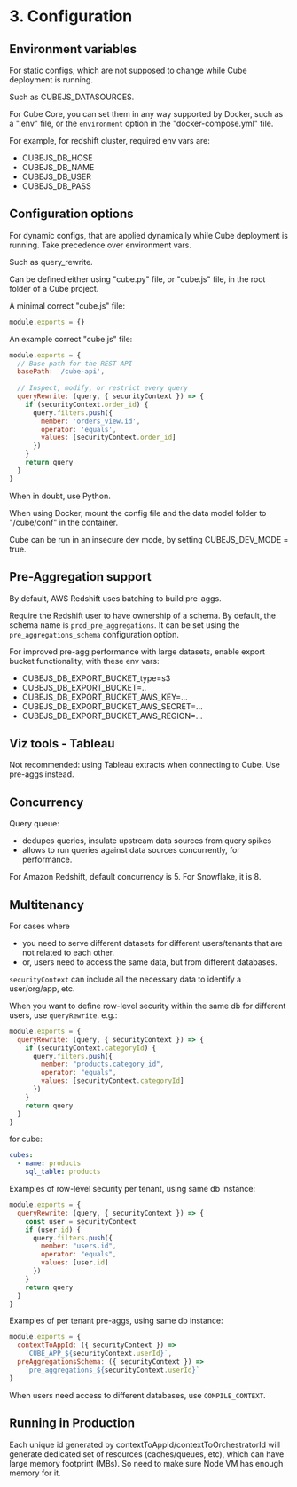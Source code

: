 # 3. Configuration
## Environment variables
For static configs, which are not supposed to change while Cube deployment is running. 

Such as CUBEJS_DATASOURCES. 

For Cube Core, you can set them in any way supported by Docker, such as a ".env" file, or the `environment` option in the "docker-compose.yml" file. 

For example, for redshift cluster, required env vars are:
- CUBEJS_DB_HOSE
- CUBEJS_DB_NAME
- CUBEJS_DB_USER
- CUBEJS_DB_PASS

## Configuration options
For dynamic configs, that are applied dynamically while Cube deployment is running. Take precedence over environment vars. 

Such as query_rewrite. 

Can be defined either using "cube.py" file, or "cube.js" file, in the root folder of a Cube project. 

A minimal correct "cube.js" file:
```js
module.exports = {}
```

An example correct "cube.js" file:
```js
module.exports = {
  // Base path for the REST API
  basePath: '/cube-api',
 
  // Inspect, modify, or restrict every query
  queryRewrite: (query, { securityContext }) => {
    if (securityContext.order_id) {
      query.filters.push({
        member: 'orders_view.id',
        operator: 'equals',
        values: [securityContext.order_id]
      })
    }
    return query
  }
}
```

When in doubt, use Python.

When using Docker, mount the config file and the data model folder to "/cube/conf" in the container. 

Cube can be run in an insecure dev mode, by setting CUBEJS_DEV_MODE = true. 

## Pre-Aggregation support
By default, AWS Redshift uses batching to build pre-aggs. 

Require the Redshift user to have ownership of a schema. By default, the schema name is `prod_pre_aggregations`. It can be set using the `pre_aggregations_schema` configuration option. 

For improved pre-agg performance with large datasets, enable export bucket functionality, with these env vars:
- CUBEJS_DB_EXPORT_BUCKET_type=s3
- CUBEJS_DB_EXPORT_BUCKET=..
- CUBEJS_DB_EXPORT_BUCKET_AWS_KEY=...
- CUBEJS_DB_EXPORT_BUCKET_AWS_SECRET=...
- CUBEJS_DB_EXPORT_BUCKET_AWS_REGION=...

## Viz tools - Tableau
Not recommended: using Tableau extracts when connecting to Cube. Use pre-aggs instead. 

## Concurrency
Query queue:
- dedupes queries, insulate upstream data sources from query spikes
- allows to run queries against data sources concurrently, for performance. 

For Amazon Redshift, default concurrency is 5. For Snowflake, it is 8. 

## Multitenancy
For cases where 
- you need to serve different datasets for different users/tenants that are not related to each other. 
- or, users need to access the same data, but from different databases. 

`securityContext` can include all the necessary data to identify a user/org/app, etc. 

When you want to define row-level security within the same db for different users, use `queryRewrite`. e.g.:
```js
module.exports = {
  queryRewrite: (query, { securityContext }) => {
    if (securityContext.categoryId) {
      query.filters.push({
        member: "products.category_id",
        operator: "equals",
        values: [securityContext.categoryId]
      })
    }
    return query
  }
}
```
for cube:
```yml
cubes:
  - name: products
    sql_table: products
```

Examples of row-level security per tenant, using same db instance:
```js
module.exports = {
  queryRewrite: (query, { securityContext }) => {
    const user = securityContext
    if (user.id) {
      query.filters.push({
        member: "users.id",
        operator: "equals",
        values: [user.id]
      })
    }
    return query
  }
}
```

Examples of per tenant pre-aggs, using same db instance:
```js
module.exports = {
  contextToAppId: ({ securityContext }) =>
    `CUBE_APP_${securityContext.userId}`,
  preAggregationsSchema: ({ securityContext }) =>
    `pre_aggregations_${securityContext.userId}`
}
```

When users need access to different databases, use `COMPILE_CONTEXT`. 

## Running in Production
Each unique id generated by contextToAppId/contextToOrchestratorId will generate dedicated set of resources (caches/queues, etc), which can have large memory footprint (MBs). So need to make sure Node VM has enough memory for it. 













